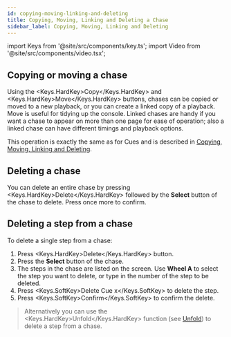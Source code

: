 ```yaml
---
id: copying-moving-linking-and-deleting
title: Copying, Moving, Linking and Deleting a Chase
sidebar_label: Copying, Moving, Linking and Deleting
---
```


import Keys from '@site/src/components/key.ts';
import Video from '@site/src/components/video.tsx';

Copying or moving a chase
-------------------------

Using the <Keys.HardKey>Copy</Keys.HardKey> and <Keys.HardKey>Move</Keys.HardKey> buttons, chases can be copied or moved to a new playback, or you can create a
linked copy of a playback. Move is useful for tidying up the console.
Linked chases are handy if you want a chase to appear on more than one
page for ease of operation; also a linked chase can have different timings
and playback options.

This operation is exactly the same as for Cues and is described in
[Copying, Moving, Linking and Deleting](../cues/copying-moving-linking-and-deleting.md).

Deleting a chase
----------------

You can delete an entire chase by pressing <Keys.HardKey>Delete</Keys.HardKey> followed by the
**Select** button of the chase to delete. Press once more to confirm.

Deleting a step from a chase
----------------------------

To delete a single step from a chase:

1. Press <Keys.HardKey>Delete</Keys.HardKey> button.
2. Press the **Select** button of the chase.
3. The steps in the chase are listed on the screen. Use **Wheel A** to select the step you
want to delete, or type in the number of the step to be deleted.
4. Press <Keys.SoftKey>Delete Cue x</Keys.SoftKey> to delete the step.
5. Press <Keys.SoftKey>Confirm</Keys.SoftKey> to confirm the delete.

> Alternatively you can use the <Keys.HardKey>Unfold</Keys.HardKey> function (see [Unfold](editing-a-chase.md#editing-a-chase-using-unfold)) to delete a step from a chase.